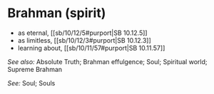 # Brahman (spirit)

* as eternal, [[sb/10/12/5#purport|SB 10.12.5]]
* as limitless, [[sb/10/12/3#purport|SB 10.12.3]]
* learning about, [[sb/10/11/57#purport|SB 10.11.57]]

*See also:* Absolute Truth; Brahman effulgence; Soul; Spiritual world; Supreme Brahman

*See:* Soul; Souls
